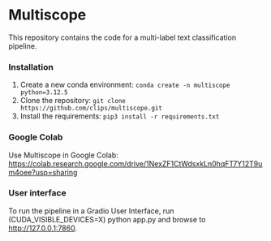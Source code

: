 # Multiscope

This repository contains the code for a multi-label text classification pipeline.

### Installation
1. Create a new conda environment: ```conda create -n multiscope python=3.12.5```
2. Clone the repository: ```git clone https://github.com/clips/multiscope.git```
3. Install the requirements: ```pip3 install -r requirements.txt```

### Google Colab
Use Multiscope in Google Colab: https://colab.research.google.com/drive/1NexZF1CtWdsxkLn0hqFT7Y12T9um4oee?usp=sharing

### User interface
To run the pipeline in a Gradio User Interface, run (CUDA_VISIBLE_DEVICES=X) python app.py and browse to http://127.0.0.1:7860. 
